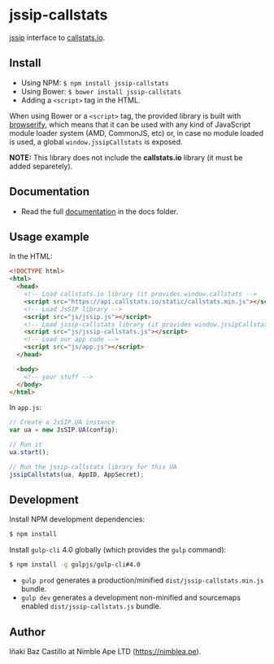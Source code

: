 # jssip-callstats

[jssip](http://jssip.net) interface to [callstats.io](http://callstats.io/).


## Install

* Using NPM: `$ npm install jssip-callstats`
* Using Bower: `$ bower install jssip-callstats`
* Adding a `<script>` tag in the HTML.

When using Bower or a `<script>` tag, the provided library is built with [browserify](http://browserify.org), which means that it can be used with any kind of JavaScript module loader system (AMD, CommonJS, etc) or, in case no module loaded is used, a global `window.jssipCallstats` is exposed.

**NOTE:** This library does not include the **callstats.io** library (it must be added separetely).


## Documentation

* Read the full [documentation](docs/index.md) in the docs folder.


## Usage example

In the HTML:

```html
<!DOCTYPE html>
<html>
  <head>
    <!-- Load callstats.io library (it provides window.callstats -->
    <script src="https://api.callstats.io/static/callstats.min.js"></script>
    <!-- Load JsSIP library -->
    <script src="js/jssip.js"></script>
    <!-- Load jssip-callstats library (it provides window.jssipCallstats) -->
    <script src="js/jssip-callstats.js"></script>
    <!-- Load our app code -->
    <script src="js/app.js"></script>
  </head>

  <body>
    <!-- your stuff -->
  </body>
</html>
```

In `app.js`:

```javascript
// Create a JsSIP.UA instance
var ua = new JsSIP.UA(config);

// Run it
ua.start();

// Run the jssip-callstats library for this UA
jssipCallstats(ua, AppID, AppSecret);
```


## Development

Install NPM development dependencies:

```bash
$ npm install
```

Install `gulp-cli` 4.0 globally (which provides the `gulp` command):

```bash
$ npm install -g gulpjs/gulp-cli#4.0
```

* `gulp prod` generates a production/minified `dist/jssip-callstats.min.js` bundle.
* `gulp dev` generates a development non-minified and sourcemaps enabled `dist/jssip-callstats.js` bundle.


## Author

Iñaki Baz Castillo at Nimble Ape LTD (https://nimblea.pe).
